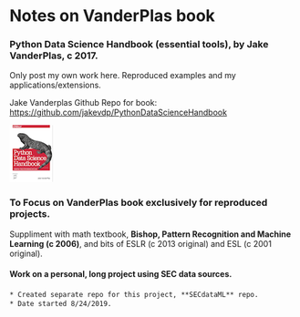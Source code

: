 # Notes on VanderPlas book
### Python Data Science Handbook (essential tools), by Jake VanderPlas, c 2017.   

Only post my own work here.  Reproduced examples and my applications/extensions.  

Jake Vanderplas Github Repo for book:  
    https://github.com/jakevdp/PythonDataScienceHandbook

![Cover Image](https://github.com/JennEYoon/datasciY/blob/master/wip2-classes/vanderplas/figures/PDSH-cover-small.png)

### To Focus on **VanderPlas book exclusively** for reproduced projects.  

Suppliment with math textbook, **Bishop, Pattern Recognition and Machine Learning (c 2006)**, 
and bits of ESLR (c 2013 original) and ESL (c 2001 original).

#### Work on a personal, long project using SEC data sources.   

    * Created separate repo for this project, **SECdataML** repo.
    * Date started 8/24/2019.  
